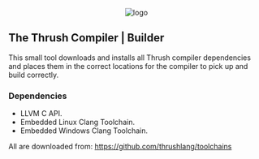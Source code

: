 <p align="center">
  <img src= "https://github.com/thrushlang/thrushc/blob/master/assets/thrushlang-v1.6.png" alt= "logo" style= "width: 2hv; height: 2hv;"> </img>
</p>

## The Thrush Compiler | Builder

This small tool downloads and installs all Thrush compiler dependencies and places them in the correct locations for the compiler to pick up and build correctly.

### Dependencies

- LLVM C API.
- Embedded Linux Clang Toolchain.
- Embedded Windows Clang Toolchain.

All are downloaded from: https://github.com/thrushlang/toolchains
